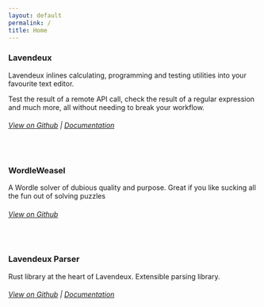 ```yaml
---
layout: default
permalink: /
title: Home
---
```

### Lavendeux
Lavendeux inlines calculating, programming and testing utilities into your favourite text editor.

Test the result of a remote API call, check the result of a regular expression and much more, all without needing to break your workflow.
###### [View on Github](https://github.com/rscarson/Lavendeux) | [Documentation](/lavendeux)

&emsp;&emsp;&emsp;

### WordleWeasel
A Wordle solver of dubious quality and purpose. Great if you like sucking all the fun out of solving puzzles
###### [View on Github](https://github.com/rscarson/WordleWeasel)

&emsp;&emsp;&emsp;

### Lavendeux Parser
Rust library at the heart of Lavendeux. Extensible parsing library.
###### [View on Github](https://github.com/rscarson/lavendeux-parser) | [Documentation](/lavendeux)

&emsp;&emsp;&emsp;